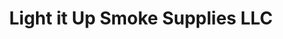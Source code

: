 ---
title: "Light it Up Smoke Supplies LLC"
url: /keystone-heights/light-it-up-smoke-supplies-llc/
shop: Tabak
---